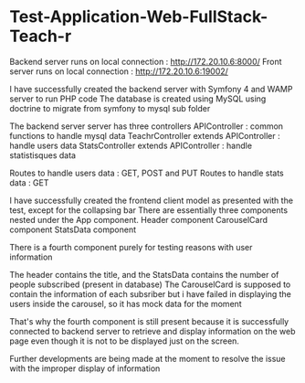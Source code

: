 # Test-Application-Web-FullStack-Teach-r

Backend server runs on local connection : http://172.20.10.6:8000/
Front server runs on local connection   : http://172.20.10.6:19002/

I have successfully created the backend server with Symfony 4 and WAMP server to run PHP code
The database is created using MySQL using doctrine to migrate from symfony to mysql sub folder

The backend server server has three controllers
    APIController                           : common functions to handle mysql data
    TeachrController extends APIController  : handle users data
    StatsController extends APIController   : handle statistisques data
    
Routes to handle users data : GET, POST and PUT
Routes to handle stats data : GET

I have successfully created the frontend client model as presented with the test, except for the collapsing bar
There are essentially three components nested under the App component.
    Header component
    CarouselCard component
    StatsData component
    
There is a fourth component purely for testing reasons with user information
    
The header contains the title, and the StatsData contains the number of people subscribed (present in database)
The CarouselCard is supposed to contain the information of each subsriber but i have failed in displaying the users inside the carousel, so it has mock data for the moment

That's why the fourth component is still present because it is successfully connected to backend server to retrieve and display information on the web page even though it is not to be displayed just on the screen.

Further developments are being made at the moment to resolve the issue with the improper display of information
